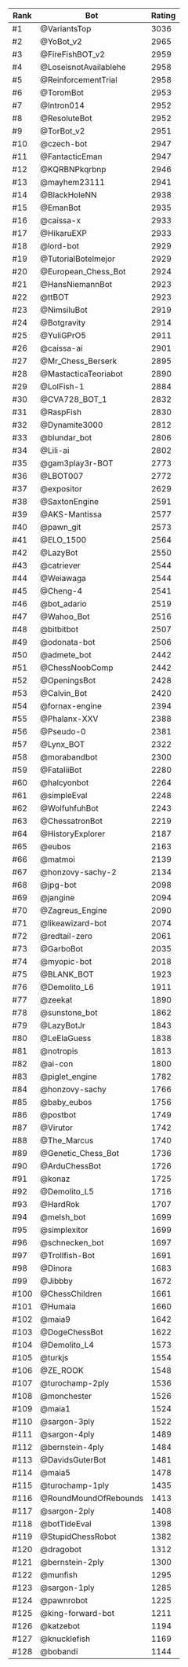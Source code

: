 Rank|Bot|Rating
---|---|---
#1|@VariantsTop|3036
#2|@YoBot_v2|2965
#3|@FireFishBOT_v2|2959
#4|@LoseisnotAvailablehe|2958
#5|@ReinforcementTrial|2958
#6|@ToromBot|2953
#7|@Intron014|2952
#8|@ResoluteBot|2952
#9|@TorBot_v2|2951
#10|@czech-bot|2947
#11|@FantacticEman|2947
#12|@KQRBNPkqrbnp|2946
#13|@mayhem23111|2941
#14|@BlackHoleNN|2938
#15|@EmanBot|2935
#16|@caissa-x|2933
#17|@HikaruEXP|2933
#18|@lord-bot|2929
#19|@TutorialBotelmejor|2929
#20|@European_Chess_Bot|2924
#21|@HansNiemannBot|2923
#22|@ttBOT|2923
#23|@NimsiluBot|2919
#24|@Botgravity|2914
#25|@YuliGPrO5|2911
#26|@caissa-ai|2901
#27|@Mr_Chess_Berserk|2895
#28|@MastacticaTeoriabot|2890
#29|@LolFish-1|2884
#30|@CVA728_BOT_1|2832
#31|@RaspFish|2830
#32|@Dynamite3000|2812
#33|@blundar_bot|2806
#34|@Lili-ai|2802
#35|@gam3play3r-BOT|2773
#36|@LBOT007|2772
#37|@expositor|2629
#38|@SaxtonEngine|2591
#39|@AKS-Mantissa|2577
#40|@pawn_git|2573
#41|@ELO_1500|2564
#42|@LazyBot|2550
#43|@catriever|2544
#44|@Weiawaga|2544
#45|@Cheng-4|2541
#46|@bot_adario|2519
#47|@Wahoo_Bot|2516
#48|@bitbitbot|2507
#49|@odonata-bot|2506
#50|@admete_bot|2442
#51|@ChessNoobComp|2442
#52|@OpeningsBot|2428
#53|@Calvin_Bot|2420
#54|@fornax-engine|2394
#55|@Phalanx-XXV|2388
#56|@Pseudo-0|2381
#57|@Lynx_BOT|2322
#58|@morabandbot|2300
#59|@FataliiBot|2280
#60|@halcyonbot|2264
#61|@simpleEval|2248
#62|@WolfuhfuhBot|2243
#63|@ChessatronBot|2219
#64|@HistoryExplorer|2187
#65|@eubos|2163
#66|@matmoi|2139
#67|@honzovy-sachy-2|2134
#68|@jpg-bot|2098
#69|@jangine|2094
#70|@Zagreus_Engine|2090
#71|@likeawizard-bot|2074
#72|@redtail-zero|2061
#73|@GarboBot|2035
#74|@myopic-bot|2018
#75|@BLANK_BOT|1923
#76|@Demolito_L6|1911
#77|@zeekat|1890
#78|@sunstone_bot|1862
#79|@LazyBotJr|1843
#80|@LeElaGuess|1838
#81|@notropis|1813
#82|@ai-con|1800
#83|@piglet_engine|1782
#84|@honzovy-sachy|1766
#85|@baby_eubos|1756
#86|@postbot|1749
#87|@Virutor|1742
#88|@The_Marcus|1740
#89|@Genetic_Chess_Bot|1736
#90|@ArduChessBot|1726
#91|@konaz|1725
#92|@Demolito_L5|1716
#93|@HardRok|1707
#94|@melsh_bot|1699
#95|@simplexitor|1699
#96|@schnecken_bot|1697
#97|@Trollfish-Bot|1691
#98|@Dinora|1683
#99|@Jibbby|1672
#100|@ChessChildren|1661
#101|@Humaia|1660
#102|@maia9|1642
#103|@DogeChessBot|1622
#104|@Demolito_L4|1573
#105|@turkjs|1554
#106|@ZE_ROOK|1548
#107|@turochamp-2ply|1536
#108|@monchester|1526
#109|@maia1|1524
#110|@sargon-3ply|1522
#111|@sargon-4ply|1489
#112|@bernstein-4ply|1484
#113|@DavidsGuterBot|1481
#114|@maia5|1478
#115|@turochamp-1ply|1435
#116|@RoundMoundOfRebounds|1413
#117|@sargon-2ply|1408
#118|@botTideEval|1398
#119|@StupidChessRobot|1382
#120|@dragobot|1312
#121|@bernstein-2ply|1300
#122|@munfish|1295
#123|@sargon-1ply|1285
#124|@pawnrobot|1225
#125|@king-forward-bot|1211
#126|@katzebot|1194
#127|@knucklefish|1169
#128|@bobandi|1144
